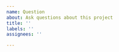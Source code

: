 ```yaml
---
name: Question
about: Ask questions about this project
title: ''
labels: ''
assignees: ''

---
```



